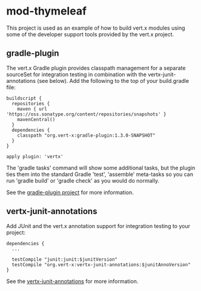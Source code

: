 # mod-thymeleaf

This project is used as an example of how to build vert.x modules using some of the developer support tools provided by the vert.x project.


## gradle-plugin

The vert.x Gradle plugin provides classpath management for a separate sourceSet for integration testing in combination with the vertx-junit-annotations (see below).  Add the following to the top of your build.gradle file:

    buildscript {
      repositories {
        maven { url 'https://oss.sonatype.org/content/repositories/snapshots' }
        mavenCentral()
      }
      dependencies {
        classpath "org.vert-x:gradle-plugin:1.3.0-SNAPSHOT"
      }
    }

    apply plugin: 'vertx'

The 'gradle tasks' command will show some additional tasks, but the plugin ties them into the standard Gradle 'test', 'assemble' meta-tasks so you can run 'gradle build' or 'gradle check' as you would do normally.

See the [gradle-plugin project](https://github.com/vert-x/gradle-plugin) for more information.

## vertx-junit-annotations

Add JUnit and the vert.x annotation support for integration testing to your project:

    dependencies {
      ...

      testCompile "junit:junit:$junitVersion"
      testCompile "org.vert-x:vertx-junit-annotations:$junitAnnoVersion"
    }

See the [vertx-junit-annotations](https://github.com/vert-x/vertx-junit-annotations) for more information.


